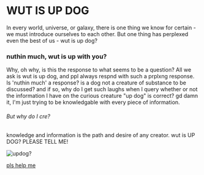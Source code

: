 # WUT IS UP DOG
In every world, universe, or galaxy, there is one thing we know for certain - we must introduce ourselves to each other. But one thing has perplexed even the best of us - wut is up dog?

### nuthin much, wut is up with you?

Why, oh why, is this the response to what seems to be a question? All we ask is wut is up dog, and ppl always respnd with such a prplxng response. Is 'nuthin much' a response? is a dog not a creature of substance to be discussed? and if so, why do I get such laughs when I query whether or not the information I have on the curious creature "up dog" is correct? gd damn it, I'm just trying to be knowledgable with every piece of information.

###### But why do I cre?
knowledge and information is the path and desire of any creator. wut is UP DOG? PLEASE TELL ME!

![updog?](https://i.imgur.com/H981AN7.jpg)

[pls help me](https://www.avibagla.com)
